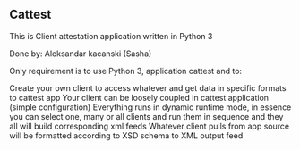 ## Cattest

This is Client attestation application written in Python 3

Done by: Aleksandar kacanski (Sasha)

Only requirement is to use Python 3, application cattest and to:

Create your own client to access whatever and get data in specific formats to cattest app
Your client can be loosely coupled in cattest application (simple configuration)
Everything runs in dynamic runtime mode, in essence you can select one, many or all
clients and run them in sequence and they all will build corresponding xml feeds
Whatever client pulls from app source will be formatted according to XSD schema to XML
output feed


